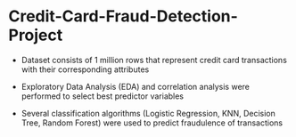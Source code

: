 # Credit-Card-Fraud-Detection-Project

* Dataset consists of 1 million rows that represent credit card transactions with their corresponding attributes

* Exploratory Data Analysis (EDA) and correlation analysis were performed to select best predictor variables

* Several classification algorithms (Logistic Regression, KNN, Decision Tree, Random Forest) were used to predict fraudulence of transactions 
